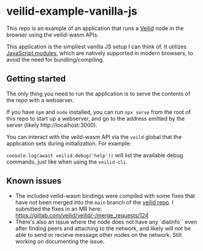 # veilid-example-vanilla-js

This repo is an example of an application that runs a [Veilid](https://gitlab.com/veilid/veilid) node in the browser using the veilid-wasm APIs.

This application is the simpliest vanilla JS setup I can think of. It utilizes [JavaScript modules](https://caniuse.com/es6-module), which are natively supported in modern browsers, to avoid the need for bundling/compiling.

## Getting started

The only thing you need to run the application is to serve the contents of the repo with a webserver.

If you have `npm` and `node` installed, you can run `npx serve` from the root of this repo to start up a webserver, and go to the address emitted by the server (likely http://localhost:3000).

You can interact with the veild-wasm API via the `veild` global that the application sets during initialization. For example:

`console.log(await veilid.debug('help'))` will list the available debug commands, just like when using the `veilid-cli`.

## Known issues

- The included veilid-wasm bindings were compiled with some fixes that have not been merged into the `main` branch of the [veilid repo](https://gitlab.com/veilid/veilid). I submitted the fixes in an MR here: https://gitlab.com/veilid/veilid/-/merge_requests/124
- There's also an issue where the node does not have any `dialinfo`` even after finding peers and attaching to the network, and likely will not be able to send or recieve message other nodes on the network. Still working on documenting the issue.
